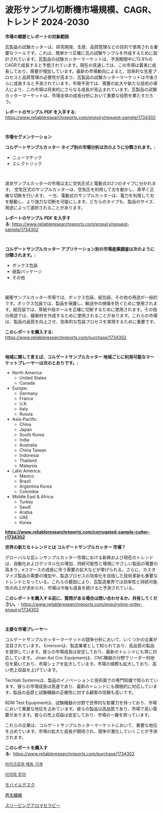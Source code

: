 <p><h1>波形サンプル切断機市場規模、CAGR、トレンド 2024-2030</h1></p><p><strong>市場の概要とレポートの対象範囲</strong></p>
<p><p>瓦製品の試験カッターは、研究開発、生産、品質管理などの目的で使用される重要なツールです。これは、簡単かつ正確に瓦の試験サンプルを作成するために設計されています。瓦製品の試験カッターマーケットは、予測期間中に13.9%のCAGRで成長すると予想されています。現在の見通しでは、この市場は着実に成長しており、需要が増加しています。最新の市場動向によると、効率的な生産プロセスと品質管理の必要性が高まり、瓦製品の試験カッターマーケットは今後さらに成長すると予測されています。市場予測では、需要の拡大や新たな技術の導入により、この市場は将来的にさらなる成長が見込まれています。瓦製品の試験カッターマーケットは、市場全体の成長分析において重要な役割を果たすだろう。</p></p>
<p><strong>レポートのサンプル PDF を入手する:</strong> <a href="https://www.reliableresearchreports.com/enquiry/request-sample/1734302">https://www.reliableresearchreports.com/enquiry/request-sample/1734302</a></p>
<p>&nbsp;</p>
<p><strong>市場セグメンテーション</strong></p>
<p><strong>コルゲートサンプルカッター タイプ別の市場分析は次のように分類されます。:</strong></p>
<p><ul><li>ニューマチック</li><li>エレクトリック</li></ul></p>
<p>&nbsp;</p>
<p><p>波状サンプルカッターの市場は主に空気圧式と電動式の2つのタイプに分かれます。 空気圧式のサンプルカッターは、空気圧を利用して刃を動かし、素早く正確な切断を行います。 一方、電動式のサンプルカッターは、電力を利用して刃を駆動し、より強力な切断を可能にします。どちらのタイプも、製品のサイズ、用途によって選択されることがあります。</p></p>
<p><strong>レポートのサンプル PDF を入手する:</strong>&nbsp;<a href="https://www.reliableresearchreports.com/enquiry/request-sample/1734302">https://www.reliableresearchreports.com/enquiry/request-sample/1734302</a></p>
<p>&nbsp;</p>
<p><strong> コルゲートサンプルカッター アプリケーション別の市場産業調査は次のように分類されます。:</strong></p>
<p><ul><li>ボックス包装</li><li>紙製パッケージ</li><li>その他</li></ul></p>
<p>&nbsp;</p>
<p><p>緩衝サンプルカッター市場では、ボックス包装、紙包装、その他の用途が一般的です。ボックス包装では、製品を保護し、輸送中の損傷を防ぐために使用されます。紙包装では、厚紙や段ボールを正確に切断するために使用されます。その他の用途では、緩衝材を作成するために使用されることがあります。これらの市場は、製品の品質を向上させ、効率的な包装プロセスを実現するために重要です。</p></p>
<p><strong>このレポートを購入する:</strong>&nbsp; <a href="https://www.reliableresearchreports.com/purchase/1734302">https://www.reliableresearchreports.com/purchase/1734302</a></p>
<p>&nbsp;</p>
<p><strong>地域に関して言えば、コルゲートサンプルカッター 地域ごとに利用可能なマーケットプレーヤーは次のとおりです。:</strong></p>
<p><ul>
    <li>
        North America:
        <ul>
            <li>United States</li>
            <li>Canada</li>
        </ul>
    </li>
    <li>
        Europe:
        <ul>
            <li>Germany</li>
            <li>France</li>
            <li>U.K.</li>
            <li>Italy</li>
            <li>Russia</li>
        </ul>
    </li>
    <li>
        Asia-Pacific:
        <ul>
            <li>China</li>
            <li>Japan</li>
            <li>South Korea</li>
            <li>India</li>
            <li>Australia</li>
            <li>China Taiwan</li>
            <li>Indonesia</li>
            <li>Thailand</li>
            <li>Malaysia</li>
        </ul>
    </li>
    <li>
        Latin America:
        <ul>
            <li>Mexico</li>
            <li>Brazil</li>
            <li>Argentina Korea</li>
            <li>Colombia</li>
        </ul>
    </li>
    <li>
        Middle East & Africa:
        <ul>
            <li>Turkey</li>
            <li>Saudi</li>
            <li>Arabia</li>
            <li>UAE</li>
            <li>Korea</li>
        </ul>
    </li>
    </ul></p>
<p><strong><a href="https://www.reliableresearchreports.com/corrugated-sample-cutter-r1734302">https://www.reliableresearchreports.com/corrugated-sample-cutter-r1734302</a></strong>&nbsp;</p>
<p><strong>世界の新たなトレンドとは コルゲートサンプルカッター 市場？</strong></p>
<p><p>グローバルな瓦レンサンプルカッター市場における新興および現在のトレンドは、自動化およびデジタル化の増加、持続可能性と環境にやさしい製品の需要の高まり、eコマースの成長に伴う需要の拡大などが挙げられる。さらに、カスタマイズ製品の需要の増加や、製造プロセスの効率化を目指した技術革新も重要なトレンドとなっている。これらの要因により、瓦製造業界では効率性と持続可能性の向上が求められ、市場は今後も成長を続けると予測されている。</p></p>
<p><strong>このレポートを購入する前に、質問がある場合は問い合わせるか、共有してください。</strong>- <a href="https://www.reliableresearchreports.com/enquiry/pre-order-enquiry/1734302">https://www.reliableresearchreports.com/enquiry/pre-order-enquiry/1734302</a></p>
<p>&nbsp;</p>
<p><strong>主要な市場プレーヤー</strong></p>
<p><p>コルゲートサンプルカッターマーケットの競争分析において、いくつかの企業が注目されています。 Emersonは、製造業者として知られており、高品質の製品を提供しています。彼らの市場成長は安定しており、最新のトレンドにも常に対応しています。 Jinan Aol Cnc Equipmentは、CNC機器の分野でリーダー的地位を築いており、市場シェアを拡大しています。市場の規模も拡大しており、高い売上収益を上げています。</p><p>Techlab Systemsは、製品のイノベーションと技術面での専門知識で知られています。彼らの市場成長は急速であり、最新のトレンドにも積極的に対応しています。製品の品質と試験機器の正確性に対する顧客の信頼も高いです。</p><p>RDM Test Equipmentは、試験機器の分野で世界的な影響力を持っており、市場において重要な地位を占めています。彼らの製品は高品質であり、市場で高い需要があります。彼らの売上収益は安定しており、市場の一翼を担っています。</p><p>これらの企業は、コルゲートサンプルカッターマーケットにおいて、重要な地位を占めています。市場の拡大と成長が期待され、競争が激化していくことが予測されます。</p></p>
<p><strong>このレポートを購入する:</strong>&nbsp;&nbsp;<a href="https://www.reliableresearchreports.com/purchase/1734302">https://www.reliableresearchreports.com/purchase/1734302</a></p>
<p><p><a href="https://medium.com/@achimcoteanu1/%EC%A0%84%EC%9E%90%EB%A0%88%EC%9D%B8%EC%A7%80-%ED%95%B4%EB%8F%99-%EA%B8%B0%EA%B3%84-%EC%8B%9C%EC%9E%A5-%EA%B2%BD%EC%9F%81-%EB%B6%84%EC%84%9D-%EC%8B%9C%EC%9E%A5-%EB%8F%99%ED%96%A5-%EB%B0%8F-2031%EB%85%84%EA%B9%8C%EC%A7%80%EC%9D%98-%EC%98%88%EC%B8%A1-3d64c1255489">마이크로파 해동 기계</a></p><p><a href="https://medium.com/@joananitzsche/%EB%AF%B8%EB%81%BC-%EB%B0%8F-%EB%AF%B8%EB%81%BC-%EC%8B%9C%EC%9E%A5-%EC%A2%85%EB%A5%98-%EC%9D%91%EC%9A%A9-%EB%B0%8F-%EC%A7%80%EB%A6%AC%EC%97%90-%EB%8C%80%ED%95%9C-%ED%8F%AC%EA%B4%84%EC%A0%81-%ED%8F%89%EA%B0%80-841e317b7aeb">미끼와 루어</a></p><p><a href="https://medium.com/@kaitlensen45645/%E3%83%A2%E3%83%90%E3%82%A4%E3%83%AB%E3%83%87%E3%82%B9%E3%82%AF%E5%B8%82%E5%A0%B4-2031%E5%B9%B4%E3%81%BE%E3%81%A7%E3%81%AE%E3%83%88%E3%83%AC%E3%83%B3%E3%83%89-%E4%BA%88%E6%B8%AC-%E7%AB%B6%E4%BA%89%E5%88%86%E6%9E%90-12ce54ac0e0a">モバイルデスク</a></p><p><a href="https://github.com/SantosDicki04/Market-Research-Report-List-1/blob/main/912952325270.md">再生繊維</a></p><p><a href="https://medium.com/@rocklobster885/%E7%9C%A0%E3%82%8B%E3%82%A2%E3%83%AD%E3%83%9E%E3%82%BB%E3%83%A9%E3%83%94%E3%83%BC%E3%81%AE%E5%B8%82%E5%A0%B4%E5%88%86%E6%9E%90-%E3%81%9D%E3%81%AEcagr-%E5%B8%82%E5%A0%B4%E3%82%BB%E3%82%B0%E3%83%A1%E3%83%B3%E3%83%86%E3%83%BC%E3%82%B7%E3%83%A7%E3%83%B3-%E3%81%8A%E3%82%88%E3%81%B3%E3%82%B0%E3%83%AD%E3%83%BC%E3%83%90%E3%83%AB%E7%94%A3%E6%A5%AD%E6%A6%82%E8%A6%81-5d274ad0c644">スリーピングアロマセラピー</a></p></p>
